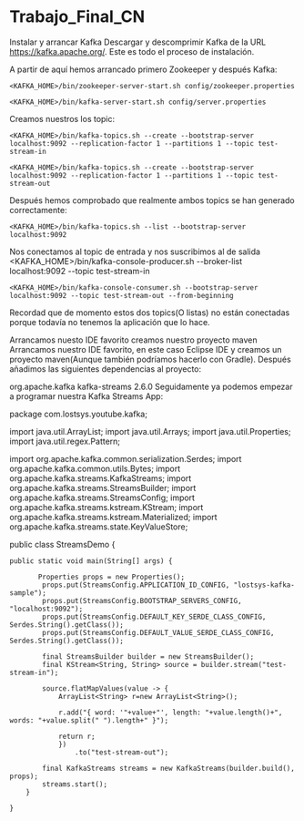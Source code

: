 # Trabajo_Final_CN
Instalar y arrancar Kafka
Descargar y descomprimir Kafka de la URL https://kafka.apache.org/. Este es todo el proceso de instalación.

A partir de aquí hemos arrancado primero Zookeeper y después Kafka:

	<KAFKA_HOME>/bin/zookeeper-server-start.sh config/zookeeper.properties

	<KAFKA_HOME>/bin/kafka-server-start.sh config/server.properties

Creamos nuestros los topic:

	<KAFKA_HOME>/bin/kafka-topics.sh --create --bootstrap-server localhost:9092 --replication-factor 1 --partitions 1 --topic test-stream-in

	<KAFKA_HOME>/bin/kafka-topics.sh --create --bootstrap-server localhost:9092 --replication-factor 1 --partitions 1 --topic test-stream-out
	
Después hemos comprobado que realmente ambos topics se han generado correctamente:

	<KAFKA_HOME>/bin/kafka-topics.sh --list --bootstrap-server localhost:9092
	
Nos conectamos al topic de entrada y nos suscribimos al de salida
	<KAFKA_HOME>/bin/kafka-console-producer.sh --broker-list localhost:9092 --topic test-stream-in

	<KAFKA_HOME>/bin/kafka-console-consumer.sh --bootstrap-server localhost:9092 --topic test-stream-out --from-beginning
	
Recordad que de momento estos dos topics(O listas) no están conectadas porque todaví­a no tenemos la aplicación que lo hace.

Arrancamos nuesto IDE favorito creamos nuestro proyecto maven
Arrancamos nuestro IDE favorito, en este caso Eclipse IDE y creamos un proyecto maven(Aunque también podrí­amos hacerlo con Gradle). Después añadimos las siguientes dependencias al proyecto:

<dependency>
	<groupId>org.apache.kafka</groupId>
	<artifactId>kafka-streams</artifactId>
	<version>2.6.0</version>
</dependency>
Seguidamente ya podemos empezar a programar nuestra Kafka Streams App:

package com.lostsys.youtube.kafka;

import java.util.ArrayList;
import java.util.Arrays;
import java.util.Properties;
import java.util.regex.Pattern;

import org.apache.kafka.common.serialization.Serdes;
import org.apache.kafka.common.utils.Bytes;
import org.apache.kafka.streams.KafkaStreams;
import org.apache.kafka.streams.StreamsBuilder;
import org.apache.kafka.streams.StreamsConfig;
import org.apache.kafka.streams.kstream.KStream;
import org.apache.kafka.streams.kstream.Materialized;
import org.apache.kafka.streams.state.KeyValueStore;

public class StreamsDemo {

	public static void main(String[] args) {

	       Properties props = new Properties();
	        props.put(StreamsConfig.APPLICATION_ID_CONFIG, "lostsys-kafka-sample");
	        props.put(StreamsConfig.BOOTSTRAP_SERVERS_CONFIG, "localhost:9092");
	        props.put(StreamsConfig.DEFAULT_KEY_SERDE_CLASS_CONFIG, Serdes.String().getClass());
	        props.put(StreamsConfig.DEFAULT_VALUE_SERDE_CLASS_CONFIG, Serdes.String().getClass());

	        final StreamsBuilder builder = new StreamsBuilder();
	        final KStream<String, String> source = builder.stream("test-stream-in");
	        
	        source.flatMapValues(value -> {
	        	ArrayList<String> r=new ArrayList<String>();
	        			
	        	r.add("{ word: '"+value+"', length: "+value.length()+", words: "+value.split(" ").length+" }");
	        			
	        	return r;
	        	})
	                .to("test-stream-out");

	        final KafkaStreams streams = new KafkaStreams(builder.build(), props);
	        streams.start();
		}	
	
	}


